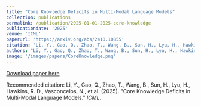 ```yaml
---
title: "Core Knowledge Deficits in Multi-Modal Language Models"
collection: publications
permalink: /publication/2025-01-01-2025-core-knowledge
publicationdate: '2025'
venue: 'ICML'
paperurl: 'https://arxiv.org/abs/2410.10855'
citation: 'Li, Y., Gao, Q., Zhao, T., Wang, B., Sun, H., Lyu, H., Hawkins, R. D., Vasconcelos, N., et al. (2025). &quot;Core Knowledge Deficits in Multi-Modal Language Models.&quot; <i>ICML</i>.'
authors: "Li, Y., Gao, Q., Zhao, T., Wang, B., Sun, H., Lyu, H., Hawkins, R. D., Vasconcelos, N., et al."
image: '/images/papers/CoreKnowledge.png'
---
```


<a href='https://arxiv.org/abs/2410.10855'>Download paper here</a>

Recommended citation: Li, Y., Gao, Q., Zhao, T., Wang, B., Sun, H., Lyu, H., Hawkins, R. D., Vasconcelos, N., et al. (2025). "Core Knowledge Deficits in Multi-Modal Language Models." <i>ICML</i>.
